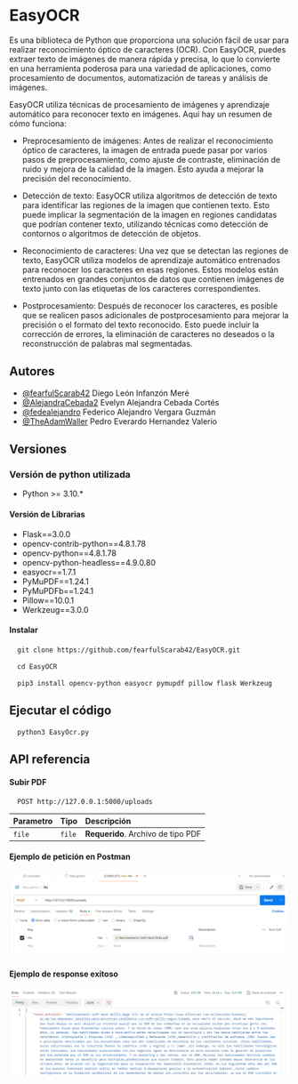 
# EasyOCR

Es una biblioteca de Python que proporciona una solución fácil de usar para realizar reconocimiento óptico de caracteres (OCR). Con EasyOCR, puedes extraer texto de imágenes de manera rápida y precisa, lo que lo convierte en una herramienta poderosa para una variedad de aplicaciones, como procesamiento de documentos, automatización de tareas y análisis de imágenes.

EasyOCR utiliza técnicas de procesamiento de imágenes y aprendizaje automático para reconocer texto en imágenes. Aquí hay un resumen de cómo funciona:

- Preprocesamiento de imágenes: Antes de realizar el reconocimiento óptico de caracteres, la imagen de entrada puede pasar por varios pasos de preprocesamiento, como ajuste de contraste, eliminación de ruido y mejora de la calidad de la imagen. Esto ayuda a mejorar la precisión del reconocimiento.

- Detección de texto: EasyOCR utiliza algoritmos de detección de texto para identificar las regiones de la imagen que contienen texto. Esto puede implicar la segmentación de la imagen en regiones candidatas que podrían contener texto, utilizando técnicas como detección de contornos o algoritmos de detección de objetos.

- Reconocimiento de caracteres: Una vez que se detectan las regiones de texto, EasyOCR utiliza modelos de aprendizaje automático entrenados para reconocer los caracteres en esas regiones. Estos modelos están entrenados en grandes conjuntos de datos que contienen imágenes de texto junto con las etiquetas de los caracteres correspondientes.

- Postprocesamiento: Después de reconocer los caracteres, es posible que se realicen pasos adicionales de postprocesamiento para mejorar la precisión o el formato del texto reconocido. Esto puede incluir la corrección de errores, la eliminación de caracteres no deseados o la reconstrucción de palabras mal segmentadas.

## Autores

- [@fearfulScarab42](https://www.github.com/fearfulScarab42) Diego León Infanzón Meré
- [@AlejandraCebada2](https://www.github.com/AlejandraCebada2) Evelyn Alejandra Cebada Cortés
- [@fedealejandro](https://www.github.com/fedealejandro) Federico Alejandro Vergara Guzmán
- [@TheAdamWaller](https://www.github.com/TheAdamWaller) Pedro Everardo Hernandez Valerio


## Versiones

### Versión de python utilizada

- Python >= 3.10.*

#### Versión de Librarias

- Flask==3.0.0
- opencv-contrib-python==4.8.1.78
- opencv-python==4.8.1.78
- opencv-python-headless==4.9.0.80
- easyocr==1.7.1
- PyMuPDF==1.24.1
- PyMuPDFb==1.24.1
- Pillow==10.0.1
- Werkzeug==3.0.0


#### Instalar
```
  git clone https://github.com/fearfulScarab42/EasyOCR.git
```

```
  cd EasyOCR
```

```
  pip3 install opencv-python easyocr pymupdf pillow flask Werkzeug
```
## Ejecutar el código


```
  python3 EasyOcr.py
```
## API referencia

#### Subir PDF

```http
  POST http://127.0.0.1:5000/uploads
```

| Parametro | Tipo     | Descripción                |
| :-------- | :------- | :------------------------- |
| `file` | `file` | **Requerido**. Archivo de tipo PDF |

#### Ejemplo de petición en Postman


![Logo](https://raw.githubusercontent.com/fearfulScarab42/EasyOCR/main/Postman.png)

#### Ejemplo de response exitoso


![Logo](https://raw.githubusercontent.com/fearfulScarab42/EasyOCR/main/response.png)
